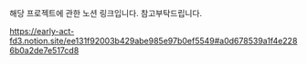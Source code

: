 해당 프로젝트에 관한 노션 링크입니다. 참고부탁드립니다.

https://early-act-fd3.notion.site/ee131f92003b429abe985e97b0ef5549#a0d678539a1f4e2286b0a2de7e517cd8
